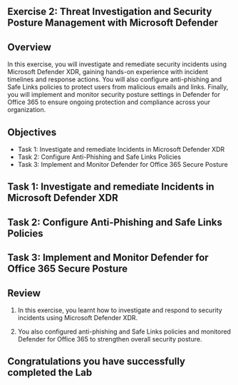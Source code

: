 ## Exercise 2: Threat Investigation and Security Posture Management with Microsoft Defender

## Overview

In this exercise, you will investigate and remediate security incidents using Microsoft Defender XDR, gaining hands-on experience with incident timelines and response actions. You will also configure anti-phishing and Safe Links policies to protect users from malicious emails and links. Finally, you will implement and monitor security posture settings in Defender for Office 365 to ensure ongoing protection and compliance across your organization.

## Objectives

- Task 1: Investigate and remediate Incidents in Microsoft Defender XDR 
- Task 2: Configure Anti-Phishing and Safe Links Policies 
- Task 3: Implement and Monitor Defender for Office 365 Secure Posture

## Task 1: Investigate and remediate Incidents in Microsoft Defender XDR




## Task 2: Configure Anti-Phishing and Safe Links Policies 





## Task 3: Implement and Monitor Defender for Office 365 Secure Posture


## Review

1. In this exercise, you learnt how to investigate and respond to security incidents using Microsoft Defender XDR.

1. You also configured anti-phishing and Safe Links policies and monitored Defender for Office 365 to strengthen overall security posture.

## Congratulations you have successfully completed the Lab
